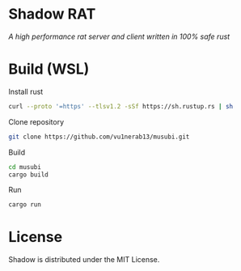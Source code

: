 # Shadow RAT

*A high performance rat server and client written in 100% safe rust*

# Build (WSL)

Install rust
```bash
curl --proto '=https' --tlsv1.2 -sSf https://sh.rustup.rs | sh
```

Clone repository
```bash
git clone https://github.com/vu1nerab13/musubi.git
```

Build
```bash
cd musubi
cargo build
```

Run
```bash
cargo run
```

# License

Shadow is distributed under the MIT License.
